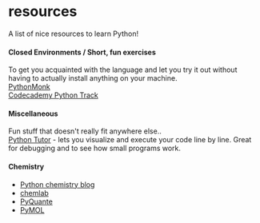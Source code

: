 resources
=========

A list of nice resources to learn Python!

#### Closed Environments / Short, fun exercises
To get you acquainted with the language and let you try it out without having to actually install anything on your machine.  
[PythonMonk](https://pythonmonk.com)  
[Codecademy Python Track](http://www.codecademy.com/tracks/python)  

#### Miscellaneous
Fun stuff that doesn't really fit anywhere else..  
[Python Tutor](http://pythontutor.com/visualize.html) - lets you visualize and execute your code line by line. Great for debugging and to see how small programs work.  

#### Chemistry

- [Python chemistry blog](http://pythonchem.blogspot.co.at/)
- [chemlab](http://chemlab.github.io/chemlab/)
- [PyQuante](http://pyquante.sourceforge.net/)
- [PyMOL](http://www.pymol.org/)
